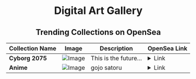 <div align="center">

# Digital Art Gallery

## Trending Collections on OpenSea

| Collection Name                       | Image                                                                                     | Description                       | OpenSea Link                                                                                          |
|---------------------------------------|-------------------------------------------------------------------------------------------|-----------------------------------|--------------------------------------------------------------------------------------------------------|
| **Cyborg 2075** | ![Image](https://i.seadn.io/s/raw/files/ccca749d0dd8eeb31fd0dc710e5c40e0.jpg?w=500&auto=format?w=200&auto=format) | This is the future...  | <details><summary>Link</summary>[Cyborg 2075](https://opensea.io/collection/cyborg-2075)</details> |
| **Anime** | ![Image](https://i.seadn.io/s/raw/files/0621d235ca6c09109ba176adbfe39682.png?w=500&auto=format?w=200&auto=format) | gojo satoru | <details><summary>Link</summary>[Anime](https://opensea.io/collection/anime-990)</details> |

</div>